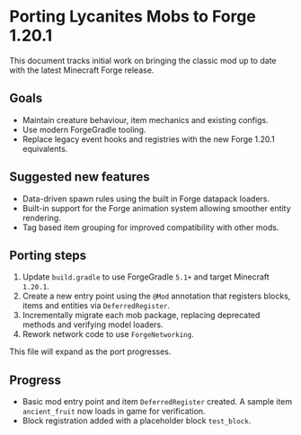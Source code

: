 # Porting Lycanites Mobs to Forge 1.20.1

This document tracks initial work on bringing the classic mod up to date with the latest Minecraft Forge release.

## Goals
- Maintain creature behaviour, item mechanics and existing configs.
- Use modern ForgeGradle tooling.
- Replace legacy event hooks and registries with the new Forge 1.20.1 equivalents.

## Suggested new features
- Data-driven spawn rules using the built in Forge datapack loaders.
- Built-in support for the Forge animation system allowing smoother entity rendering.
- Tag based item grouping for improved compatibility with other mods.

## Porting steps
1. Update `build.gradle` to use ForgeGradle `5.1+` and target Minecraft `1.20.1`.
2. Create a new entry point using the `@Mod` annotation that registers blocks, items and entities via `DeferredRegister`.
3. Incrementally migrate each mob package, replacing deprecated methods and verifying model loaders.
4. Rework network code to use `ForgeNetworking`.

This file will expand as the port progresses.

## Progress
- Basic mod entry point and item `DeferredRegister` created. A sample item `ancient_fruit` now loads in game for verification.
- Block registration added with a placeholder block `test_block`.
